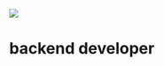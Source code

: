 [![](https://komarev.com/ghpvc/?username=szurag&style=for-the-badge&color=006bb3)](https://github.com/Szurag)
<h1>backend developer</h1>
